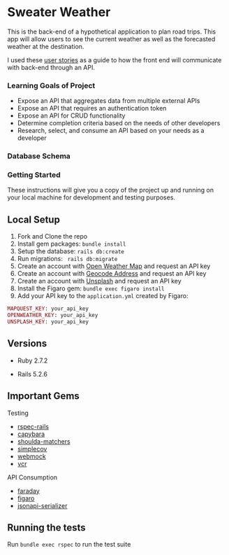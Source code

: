 # Sweater Weather 

This is the back-end of a hypothetical application to plan road trips. This app will allow users to see the current weather as well as the forecasted weather at the destination.

I used these [user stories](https://backend.turing.edu/module3/projects/sweater_weather/requirements) as a guide to how the front end will communicate with back-end through an API. 

### Learning Goals of Project 

- Expose an API that aggregates data from multiple external APIs
- Expose an API that requires an authentication token
- Expose an API for CRUD functionality
- Determine completion criteria based on the needs of other developers
- Research, select, and consume an API based on your needs as a developer

### Database Schema
<!-- upload image here -->

### Getting Started

These instructions will give you a copy of the project up and running on
your local machine for development and testing purposes.

## Local Setup

1. Fork and Clone the repo
2. Install gem packages: `bundle install`
3. Setup the database: `rails db:create`
4. Run migrations: ` rails db:migrate`
6. Create an account with [Open Weather Map](https://home.openweathermap.org/users/sign_up) and request an API key
7. Create an account with [Geocode Address](https://developer.mapquest.com/documentation/geocoding-api/address/get/) and request an API key
8. Create an account with [Unsplash](https://unsplash.com/developers) and request an API key
9. Install the Figaro gem: `bundle exec figaro install`
10. Add your API key to the `application.yml` created by Figaro:
  ```rb
  MAPQUEST_KEY: your_api_key
  OPENWEATHER_KEY: your_api_key
  UNSPLASH_KEY: your_api_key
  ```

## Versions

- Ruby 2.7.2

- Rails 5.2.6

## Important Gems
Testing
* [rspec-rails](https://github.com/rspec/rspec-rails)
* [capybara](https://github.com/teamcapybara/capybara)
* [shoulda-matchers](https://github.com/thoughtbot/shoulda-matchers)
* [simplecov](https://github.com/simplecov-ruby/simplecov)
* [webmock](https://github.com/bblimke/webmock)
* [vcr](https://github.com/vcr/vcr)

API Consumption
* [faraday](https://github.com/lostisland/faraday)
* [figaro](https://github.com/laserlemon/figaro)
* [jsonapi-serializer](https://github.com/fotinakis/jsonapi-serializers)

## Running the tests

Run `bundle exec rspec` to run the test suite

